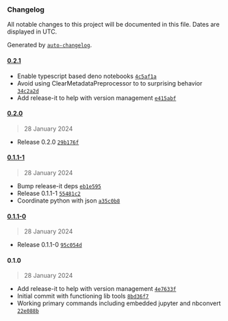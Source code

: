 ### Changelog

All notable changes to this project will be documented in this file. Dates are displayed in UTC.

Generated by [`auto-changelog`](https://github.com/CookPete/auto-changelog).

#### [0.2.1](https://github.com/zph/runbook/compare/0.2.0...0.2.1)

- Enable typescript based deno notebooks [`4c5af1a`](https://github.com/zph/runbook/commit/4c5af1ada9284a6f196ca59a3b124862505bdff2)
- Avoid using ClearMetadataPreprocessor to to surprising behavior [`34c2a2d`](https://github.com/zph/runbook/commit/34c2a2d2a00127052238043c1151cff80a8f4f35)
- Add release-it to help with version management [`e415abf`](https://github.com/zph/runbook/commit/e415abf124564b1eb29335ee18ca7f99364be111)

#### [0.2.0](https://github.com/zph/runbook/compare/0.1.1-1...0.2.0)

> 28 January 2024

- Release 0.2.0 [`29b176f`](https://github.com/zph/runbook/commit/29b176f116e0832c73c539d505e118d69ddcfca8)

#### [0.1.1-1](https://github.com/zph/runbook/compare/0.1.1-0...0.1.1-1)

> 28 January 2024

- Bump release-it deps [`eb1e595`](https://github.com/zph/runbook/commit/eb1e5959bead18ccefb261e0e04662724907639e)
- Release 0.1.1-1 [`55481c2`](https://github.com/zph/runbook/commit/55481c2b0a651d24f4605fdbacbb6ed156c5a8c7)
- Coordinate python with json [`a35c0b8`](https://github.com/zph/runbook/commit/a35c0b89a5fe924f7ba3149673966923ba6c0a56)

#### [0.1.1-0](https://github.com/zph/runbook/compare/0.1.0...0.1.1-0)

> 28 January 2024

- Release 0.1.1-0 [`95c054d`](https://github.com/zph/runbook/commit/95c054deab52d7496be280be5237b46323bd8af7)

#### 0.1.0

> 28 January 2024

- Add release-it to help with version management [`4e7633f`](https://github.com/zph/runbook/commit/4e7633fd3bc0d3344b938a748bd707c89878bc6f)
- Initial commit with functioning lib tools [`8bd36f7`](https://github.com/zph/runbook/commit/8bd36f72db2af1ed5ee9fc9dcdb9b88e52ad9f30)
- Working primary commands including embedded jupyter and nbconvert [`22e088b`](https://github.com/zph/runbook/commit/22e088b78d27fdb31e3accf12124333d695352f6)
